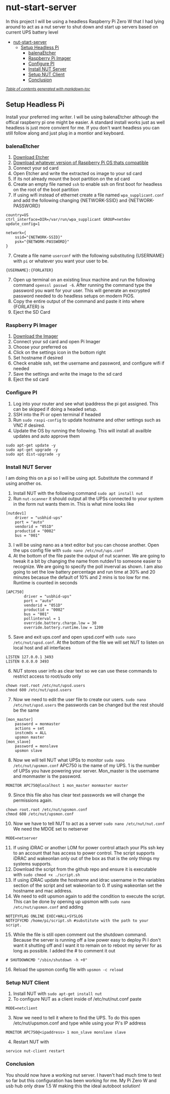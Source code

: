 # nut-start-server
In this project I will be using a headless Raspberry Pi Zero W that I had lying around to act as a nut server to shut down and start up servers based on current UPS battery level

- [nut-start-server](#nut-start-server)
  * [Setup Headless Pi](#setup-headless-pi)
    + [balenaEtcher](#balenaetcher)
    + [Raspberry Pi Imager](#raspberry-pi-imager)
    + [Configure PI](#configure-pi)
    + [Install NUT Server](#install-nut-server)
    + [Setup NUT Client](#setup-nut-client)
    + [Conclusion](#conclusion)

<small><i><a href='http://ecotrust-canada.github.io/markdown-toc/'>Table of contents generated with markdown-toc</a></i></small>

## Setup Headless Pi
Install your preferred img writer. I will be using balenaEtcher although the offical raspberry pi one might be easier. A standard install works just as well headless is just more convient for me. If you don't want headless you can still follow along and just plug in a montior and keyboard.
### balenaEtcher
1. [Download Etcher](https://www.balena.io/etcher/)
2. [Download whatever version of Raspberry Pi OS thats compatible](https://www.raspberrypi.com/software/operating-systems/)
3. Connect your sd card
4. Open Etcher and write the extracted os image to your sd card
5. If its not already mount the boot partition on the sd card
6. Create an empty file named `ssh` to enable ssh on first boot for headless on the root of the boot partition
7. If using wifi instead of ethernet create a file named `wpa_supplicant.conf` and add the following changing {NETWORK-SSID} and {NETWORK-PASSWORD}
```
country=US
ctrl_interface=DIR=/var/run/wpa_supplicant GROUP=netdev
update_config=1

network={
    ssid="{NETWORK-SSID}"
    psk="{NETWORK-PASSWORD}"
}
```
7. Create a file name `userconf` with the following substituting {USERNAME} with `pi` or whatever you want your user to be.
```
{USERNAME}:{FORLATER}
```
7. Open up terminal on an existing linux machine and run the following command `openssl passwd -6`. After running the command type the password you want for your user. This will generate an excrypted password needed to do headless setups on modern PiOS.
8. Copy the entire output of the command and paste it into where {FORLATER} is
9. Eject the SD Card

### Raspberry Pi Imager
1. [Download the Imager](https://www.raspberrypi.com/software/)
2. Connect your sd card and open Pi Imager
3. Choose your preferred os
4. Click on the settings icon in the bottom right
5. Set hostname if desired
6. Check enable ssh, set the username and password, and configure wifi if needed
7. Save the settings and write the image to the sd card
8. Eject the sd card

### Configure PI
1. Log into your router and see what ipaddress the pi got assigned. This can be skipped if doing a headed setup.
2. SSH into the Pi or open terminal if headed
3. Run `sudo raspi-config` to update hostname and other settings such as VNC if desired.
4. Update the OS by running the following. This will install all availble updates and auto approve them
```
sudo apt-get update -y
sudo apt-get upgrade -y
sudo apt dist-upgrade -y
```

### Install NUT Server
I am doing this on a pi so I will be using apt. Substitute the command if using another os.
1. Install NUT with the following command `sudo apt install nut`
2. Run `nut-scanner` it should output all the UPSs connected to your system in the form nut wants them in. This is what mine looks like 
```
[nutdev1]
	driver = "usbhid-ups"
	port = "auto"
	vendorid = "051D"
	productid = "0002"
	bus = "001"
```
3. I will be using nano as a text editor but you can choose another. Open the ups config file with `sudo nano /etc/nut/ups.conf`
4. At the bottom of the file paste the output of nut scanner. We are going to tweak it a bit by changing the name from nutdev1 to someone easier to recognize. We are going to specify the poll inverval as shown. I am also going to set the low battery percentage and run time at 30% and 20 minutes becasue the default of 10% and 2 mins is too low for me. Runtime is counted in seconds
```
[APC750]
        driver = "usbhid-ups"
        port = "auto"
        vendorid = "051D"
        productid = "0002"
        bus = "001"
        pollinterval = 1
        override.battery.charge.low = 30
        override.battery.runtime.low = 1200
```
5. Save and exit ups.conf and open upsd.conf with `sudo nano /etc/nut/upsd.conf`. At the bottom of the file we will set NUT to listen on local host and all interfaces
``` 
LISTEN 127.0.0.1 3493
LISTEN 0.0.0.0 3493
```
6. NUT stores user info as clear text so we can use these commands to restrict access to root/sudo only
```
chown root.root /etc/nut/upsd.users
chmod 600 /etc/nut/upsd.users
```
7. Now we need to edit the user file to create our users. `sudo nano /etc/nut/upsd.users` the passwords can be changed but the rest should be the same
```
[mon_master]
    password = monmaster
    actions = set
    instcmds = ALL
    upsmon master
[mon_slave]
    password = monslave
    upsmon slave
```
8. Now we will tell NUT what UPSs to monitor `sudo nano /etc/nut/upsmon.conf` APC750 is the name of my UPS. 1 is the number of UPSs you have powering your server. Mon_master is the username and monmaster is the password. 
```
MONITOR APC750@localhost 1 mon_master monmaster master
```
9. Since this file also has clear text passwords we will change the permissions again.
```
chown root.root /etc/nut/upsmon.conf
chmod 600 /etc/nut/upsmon.conf
```
10. Now we have to tell NUT to act as a server `sudo nano /etc/nut/nut.conf` We need the MDOE set to netserver
```
MODE=netserver
```
11. If using iDRAC or another LOM for power control attach your PIs ssh key to an account that has access to power control. The script supports iDRAC and wakeonlan only out of the box as that is the only things my systems supports.
12. Download the script from the github repo and ensure it is executable with `sudo chmod +x ./script.sh`
13. If using iDRAC update the hostname and idrac username in the variables section of the script and set wakeonlan to 0. If using wakeonlan set the hostname and mac address.
14. We need to edit upsmon again to add the condition to execute the script. This can be done by opening up upsmon with `sudo nano /etc/nut/upsmon.conf` and adding
```
NOTIFYFLAG ONLINE EXEC+WALL+SYSLOG
NOTFIFYCMD /home/pi/script.sh #substitute with the path to your script.
```
15. While the file is still open comment out the shutdown command. Because the server is running off a low power easy to deploy Pi I don't want it shutting off and I want it to remain on to reboot my server for as long as possible. I added the # to comment it out
```
# SHUTDOWNCMD "/sbin/shutdown -h +0"
```
16. Reload the upsmon config file with `upsmon -c reload`
### Setup NUT Client
1. Install NUT with `sudo apt-get install nut` 
2. To configure NUT as a client inside of /etc/nut/nut.conf paste
```
MODE=netclient
```
3. Now we need to tell it where to find the UPS. To do this open /etc/nut/upsmon.conf and type while using your Pi's IP address
```
MONITOR APC750@<ipaddress> 1 mon_slave monslave slave
```
4. Restart NUT with
```
service nut-client restart
```
### Conclusion
You should now have a working nut server. I haven't had much time to test so far but this configuration has been working for me. My Pi Zero W and usb hub only draw 1.5 W making this the ideal autoboot solution!
